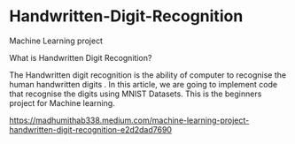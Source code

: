 # Handwritten-Digit-Recognition
Machine Learning project

What is Handwritten Digit Recognition?

The Handwritten digit recognition is the ability of computer to recognise the human handwritten digits . In this article, we are going to implement code that recognise the digits using MNIST Datasets. This is the beginners project for Machine learning.

https://madhumithab338.medium.com/machine-learning-project-handwritten-digit-recognition-e2d2dad7690
